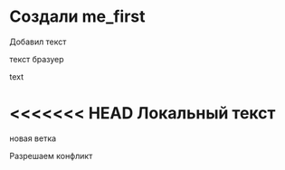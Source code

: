 # Создали me_first

Добавил текст

текст бразуер

text 

<<<<<<< HEAD
Локальный текст
=======
новая ветка

Разрешаем конфликт
